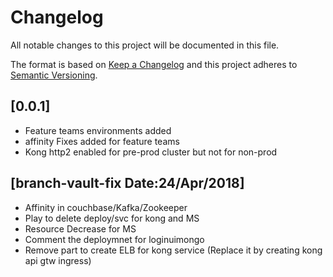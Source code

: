 # Changelog
All notable changes to this project will be documented in this file.

The format is based on [Keep a Changelog](http://keepachangelog.com/en/1.0.0/)
and this project adheres to [Semantic Versioning](http://semver.org/spec/v2.0.0.html).

## [0.0.1]
- Feature teams environments added
- affinity Fixes added for feature teams
- Kong http2 enabled for pre-prod cluster but not for non-prod

## [branch-vault-fix Date:24/Apr/2018]
- Affinity in couchbase/Kafka/Zookeeper
- Play to delete deploy/svc for kong and MS
- Resource Decrease for MS
- Comment the deploymnet for loginuimongo
- Remove part to create ELB for kong service (Replace it by creating kong api gtw ingress)
